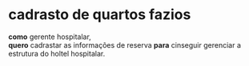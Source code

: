 
# cadrasto de quartos fazios 

**como** gerente hospitalar,  
**quero** cadrastar as informações de reserva
**para** cinseguir gerenciar a estrutura do holtel hospitalar.